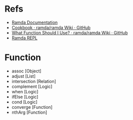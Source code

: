 # Refs

* [Ramda Documentation](http://ramdajs.com/docs/)
* [Cookbook · ramda/ramda Wiki · GitHub](https://github.com/ramda/ramda/wiki/Cookbook)
* [What Function Should I Use? · ramda/ramda Wiki · GitHub](https://github.com/ramda/ramda/wiki/What-Function-Should-I-Use%3F)
* [Ramda REPL](http://ramdajs.com/repl/)

# Function

* assoc [Object]
* adjust [List]
* intersection [Relation]
* complement [Logic]
* when [Logic]
* ifElse [Logic]
* cond [Logic]
* converge [Function]
* nthArg [Function]
